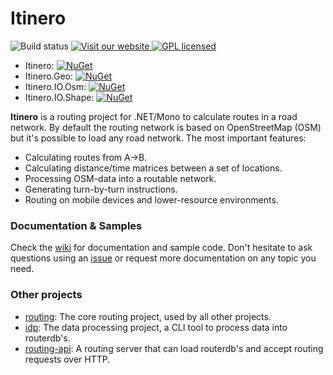 #  Itinero

![Build status](http://build.osmsharp.com/app/rest/builds/buildType:(id:Itinero_RoutingDevelop)/statusIcon)
[![Visit our website](https://img.shields.io/badge/website-itinero.tech-020031.svg) ](http://www.itinero.tech/)
[![GPL licensed](https://img.shields.io/badge/license-GPLv2-blue.svg)](https://github.com/itinero/routing/blob/develop/LICENSE.md)

- Itinero: [![NuGet](https://img.shields.io/nuget/v/Itinero.svg?style=flat)](http://www.nuget.org/profiles/Itinero)  
- Itinero.Geo: [![NuGet](https://img.shields.io/nuget/v/Itinero.Geo.svg?style=flat)](http://www.nuget.org/profiles/Itinero.Geo)  
- Itinero.IO.Osm: [![NuGet](https://img.shields.io/nuget/v/Itinero.IO.Osm.svg?style=flat)](http://www.nuget.org/profiles/Itinero.IO.Osm)
- Itinero.IO.Shape: [![NuGet](https://img.shields.io/nuget/v/Itinero.IO.Shape.svg?style=flat)](http://www.nuget.org/profiles/Itinero.IO.Shape)


**Itinero** is a routing project for .NET/Mono to calculate routes in a road network. By default the routing network is based on OpenStreetMap (OSM) but it's possible to load any road network. The most important features:

- Calculating routes from A->B.
- Calculating distance/time matrices between a set of locations.
- Processing OSM-data into a routable network.
- Generating turn-by-turn instructions.
- Routing on mobile devices and lower-resource environments.

### Documentation & Samples

Check the [wiki](https://github.com/itinero/routing/wiki) for documentation and sample code. Don't hesitate to ask questions using an [issue](https://github.com/itinero/routing/issues) or request more documentation on any topic you need.

### Other projects

- [routing](https://github.com/itinero/routing): The core routing project, used by all other projects.
- [idp](https://github.com/itinero/idp): The data processing project, a CLI tool to process data into routerdb's.
- [routing-api](https://github.com/itinero/routing-api): A routing server that can load routerdb's and accept routing requests over HTTP.
